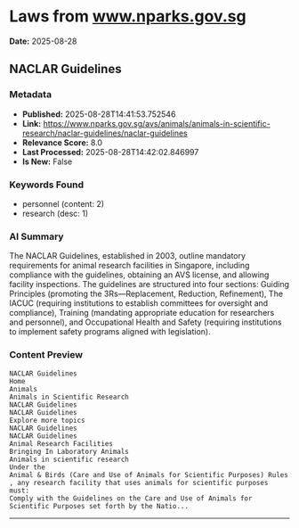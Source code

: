 # Laws from www.nparks.gov.sg
**Date:** 2025-08-28

## NACLAR Guidelines

### Metadata
- **Published:** 2025-08-28T14:41:53.752546
- **Link:** https://www.nparks.gov.sg/avs/animals/animals-in-scientific-research/naclar-guidelines/naclar-guidelines
- **Relevance Score:** 8.0
- **Last Processed:** 2025-08-28T14:42:02.846997
- **Is New:** False

### Keywords Found
- personnel (content: 2)
- research (desc: 1)

### AI Summary
The NACLAR Guidelines, established in 2003, outline mandatory requirements for animal research facilities in Singapore, including compliance with the guidelines, obtaining an AVS license, and allowing facility inspections. The guidelines are structured into four sections: Guiding Principles (promoting the 3Rs—Replacement, Reduction, Refinement), The IACUC (requiring institutions to establish committees for oversight and compliance), Training (mandating appropriate education for researchers and personnel), and Occupational Health and Safety (requiring institutions to implement safety programs aligned with legislation).

### Content Preview
```
NACLAR Guidelines
Home
Animals
Animals in Scientific Research
NACLAR Guidelines
NACLAR Guidelines
Explore more topics
NACLAR Guidelines
NACLAR Guidelines
Animal Research Facilities
Bringing In Laboratory Animals
Animals in scientific research
Under the
Animal & Birds (Care and Use of Animals for Scientific Purposes) Rules
, any research facility that uses animals for scientific purposes must:
Comply with the Guidelines on the Care and Use of Animals for Scientific Purposes set forth by the Natio...
```

---

